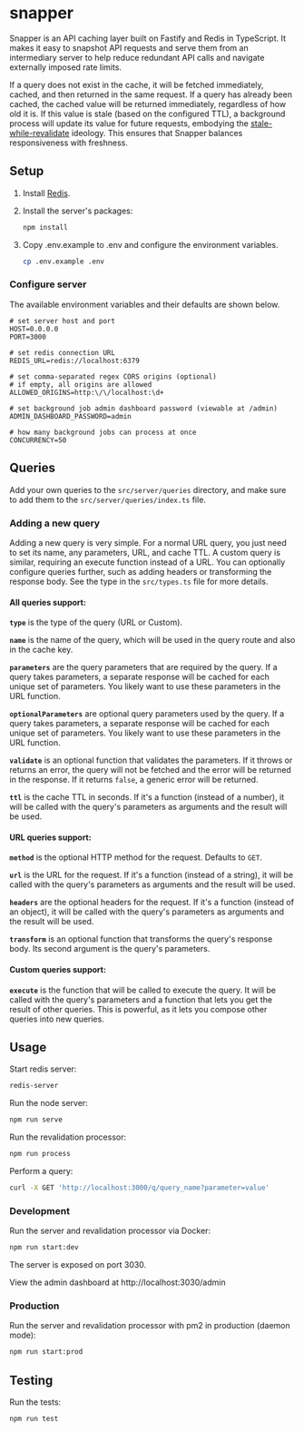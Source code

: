 # snapper

Snapper is an API caching layer built on Fastify and Redis in TypeScript. It
makes it easy to snapshot API requests and serve them from an intermediary
server to help reduce redundant API calls and navigate externally imposed rate
limits.

If a query does not exist in the cache, it will be fetched immediately, cached,
and then returned in the same request. If a query has already been cached, the
cached value will be returned immediately, regardless of how old it is. If this
value is stale (based on the configured TTL), a background process will update
its value for future requests, embodying the
[stale-while-revalidate](https://web.dev/articles/stale-while-revalidate)
ideology. This ensures that Snapper balances responsiveness with freshness.

## Setup

1. Install [Redis](https://redis.io/docs/install/install-redis/).

2. Install the server's packages:

   ```sh
   npm install
   ```

3. Copy .env.example to .env and configure the environment variables.

   ```sh
   cp .env.example .env
   ```

### Configure server

The available environment variables and their defaults are shown below.

```
# set server host and port
HOST=0.0.0.0
PORT=3000

# set redis connection URL
REDIS_URL=redis://localhost:6379

# set comma-separated regex CORS origins (optional)
# if empty, all origins are allowed
ALLOWED_ORIGINS=http:\/\/localhost:\d+

# set background job admin dashboard password (viewable at /admin)
ADMIN_DASHBOARD_PASSWORD=admin

# how many background jobs can process at once
CONCURRENCY=50
```

## Queries

Add your own queries to the `src/server/queries` directory, and make sure to add
them to the `src/server/queries/index.ts` file.

### Adding a new query

Adding a new query is very simple. For a normal URL query, you just need to set
its name, any parameters, URL, and cache TTL. A custom query is similar,
requiring an execute function instead of a URL. You can optionally configure
queries further, such as adding headers or transforming the response body. See
the type in the `src/types.ts` file for more details.

#### All queries support:

**`type`** is the type of the query (URL or Custom).

**`name`** is the name of the query, which will be used in the query route and
also in the cache key.

**`parameters`** are the query parameters that are required by the query. If a
query takes parameters, a separate response will be cached for each unique set
of parameters. You likely want to use these parameters in the URL function.

**`optionalParameters`** are optional query parameters used by the query. If a
query takes parameters, a separate response will be cached for each unique set
of parameters. You likely want to use these parameters in the URL function.

**`validate`** is an optional function that validates the parameters. If it
throws or returns an error, the query will not be fetched and the error will be
returned in the response. If it returns `false`, a generic error will be
returned.

**`ttl`** is the cache TTL in seconds. If it's a function (instead of a number),
it will be called with the query's parameters as arguments and the result will
be used.

#### URL queries support:

**`method`** is the optional HTTP method for the request. Defaults to `GET`.

**`url`** is the URL for the request. If it's a function (instead of a string),
it will be called with the query's parameters as arguments and the result will
be used.

**`headers`** are the optional headers for the request. If it's a function
(instead of an object), it will be called with the query's parameters as
arguments and the result will be used.

**`transform`** is an optional function that transforms the query's response
body. Its second argument is the query's parameters.

#### Custom queries support:

**`execute`** is the function that will be called to execute the query. It will
be called with the query's parameters and a function that lets you get the
result of other queries. This is powerful, as it lets you compose other queries
into new queries.

## Usage

Start redis server:

```sh
redis-server
```

Run the node server:

```sh
npm run serve
```

Run the revalidation processor:

```sh
npm run process
```

Perform a query:

```sh
curl -X GET 'http://localhost:3000/q/query_name?parameter=value'
```

### Development

Run the server and revalidation processor via Docker:

```sh
npm run start:dev
```

The server is exposed on port 3030.

View the admin dashboard at http://localhost:3030/admin

### Production

Run the server and revalidation processor with pm2 in production (daemon mode):

```sh
npm run start:prod
```

## Testing

Run the tests:

```sh
npm run test
```
